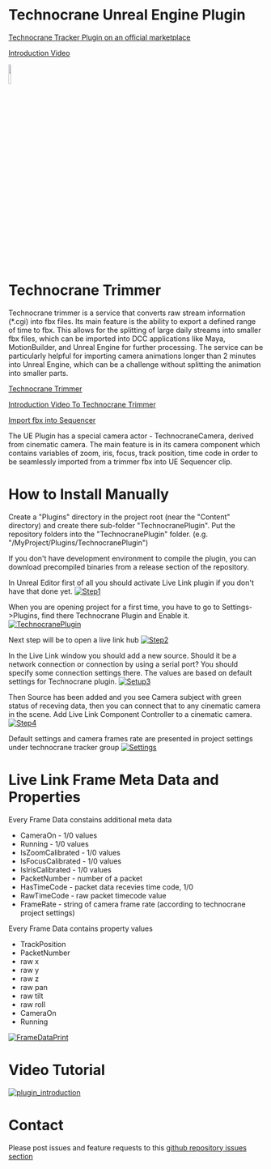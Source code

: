 # Technocrane Unreal Engine Plugin

[Technocrane Tracker Plugin on an official marketplace](https://unrealengine.com/marketplace/en-US/slug/technocrane-tracker?fbclid=IwAR0Fj0Ma3GsJ5hbG-oYZzfJeObZsdd8iSZKVrDtZPjCpr2IUWdOS83wVVsA)

[Introduction Video](https://youtu.be/VPmdLAun9WQ)

[<img src="https://discord.com/assets/ff41b628a47ef3141164bfedb04fb220.png" width=10% height=10%>](https://discord.gg/qw7QxSR)

# Technocrane Trimmer

Technocrane trimmer is a service that converts raw stream information (*.cgi) into fbx files. Its main feature is the ability to export a defined range of time to fbx. This allows for the splitting of large daily streams into smaller fbx files, which can be imported into DCC applications like Maya, MotionBuilder, and Unreal Engine for further processing. The service can be particularly helpful for importing camera animations longer than 2 minutes into Unreal Engine, which can be a challenge without splitting the animation into smaller parts.

[Technocrane Trimmer](https://technocranes.github.io/)

[Introduction Video To Technocrane Trimmer](https://youtu.be/JjMQ8ErkjWE)

[Import fbx into Sequencer](https://youtu.be/vHJZ4-C5B0s)

The UE Plugin has a special camera actor - TechnocraneCamera, derived from cinematic camera. The main feature is in its camera component which contains variables of zoom, iris, focus, track position, time code in order to be seamlessly imported from a trimmer fbx into UE Sequencer clip.

# How to Install Manually

  Create a "Plugins" directory in the project root (near the "Content" directory) and create there sub-folder "TechnocranePlugin". Put the repository folders into the "TechnocranePlugin" folder. (e.g. "/MyProject/Plugins/TechnocranePlugin")

  If you don't have development environment to compile the plugin, you can download precompiled binaries from a release section of the repository.

  In Unreal Editor first of all you should activate Live Link plugin if you don't have that done yet.
  [![Step1](https://github.com/technocranes/technocrane-unreal/blob/master/Images/setup_1.jpg)]()

  When you are opening project for a first time, you have to go to Settings->Plugins, find there Technocrane Plugin and Enable it.
[![TechnocranePlugin](https://github.com/technocranes/technocrane-unreal/blob/master/Images/TechnocranePlugin.JPG)]()

  Next step will be to open a live link hub
[![Step2](https://github.com/technocranes/technocrane-unreal/blob/master/Images/setup_2.jpg)]()  

  In the Live Link window you should add a new source. Should it be a network connection or connection by using a serial port? You should specify some connection settings there. The values are based on default settings for Technocrane plugin.
[![Setup3](https://github.com/technocranes/technocrane-unreal/blob/master/Images/setup_3.jpg)]()

 Then Source has been added and you see Camera subject with green status of receving data, then you can connect that to any cinematic camera in the scene. Add Live Link Component Controller to a cinematic camera.
[![Step4](https://github.com/technocranes/technocrane-unreal/blob/master/Images/setup_4.jpg)]()

 Default settings and camera frames rate are presented in project settings under technocrane tracker group
[![Settings](https://github.com/technocranes/technocrane-unreal/blob/master/Images/setup_6.jpg)]()

# Live Link Frame Meta Data and Properties

Every Frame Data constains additional meta data
* CameraOn - 1/0 values
* Running - 1/0 values
* IsZoomCalibrated - 1/0 values
* IsFocusCalibrated - 1/0 values
* IsIrisCalibrated - 1/0 values
* PacketNumber - number of a packet
* HasTimeCode - packet data recevies time code, 1/0
* RawTimeCode - raw packet timecode value
* FrameRate - string of camera frame rate (according to technocrane project settings)

Every Frame Data contains property values
* TrackPosition
* PacketNumber
* raw x
* raw y
* raw z
* raw pan
* raw tilt
* raw roll
* CameraOn
* Running

[![FrameDataPrint](https://github.com/technocranes/technocrane-unreal/blob/master/Images/frame_data_print.jpg)]()


# Video Tutorial

[![plugin_introduction](https://youtu.be/Nxp08jvDGdk)](https://youtu.be/Nxp08jvDGdk)

# Contact

Please post issues and feature requests to this [github repository issues section](https://github.com/technocranes/technocrane-unreal/issues)
